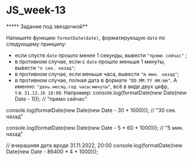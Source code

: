 # JS_week-13
***** Задание под звездочкой**

Напишите функцию `formatDate(date)`, форматирующую `date` по следующему принципу: 

- если спустя `date` прошло менее 1 секунды, вывести `"прямо сейчас"` ;
- в противном случае, если с `date` прошло меньше 1 минуты, вывести `"n сек. назад"`;
- в противном случае, если меньше часа, вывести `"m мин. назад"`;
- в противном случае, полная дата в формате `"DD.MM.YY HH:mm"`. А именно: `"день.месяц.год часы:минуты"`, всё в виде двух цифр, т.е. `31.12.16 10:00`.
Например:
console.log(formatDate(new Date(new Date - 1))); 
// "прямо сейчас"

console.log(formatDate(new Date(new Date - 30 * 1000))); 
// "30 сек. назад"

console.log(formatDate(new Date(new Date - 5 * 60 * 1000))); 
// "5 мин. назад"

// вчерашняя дата вроде 31.11.2022, 20:00
console.log(formatDate(new Date(new Date - 86400 * 4 * 1000)));
